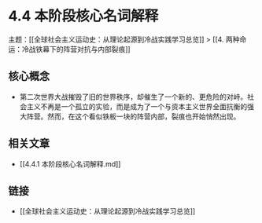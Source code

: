 # 4.4 本阶段核心名词解释

主题：[[全球社会主义运动史：从理论起源到冷战实践学习总览]] > [[4. 两种命运：冷战铁幕下的阵营对抗与内部裂痕]]

## 核心概念

- 第二次世界大战摧毁了旧的世界秩序，却催生了一个新的、更危险的对峙。社会主义不再是一个孤立的实验，而是成为了一个与资本主义世界全面抗衡的强大阵营。然而，在这个看似铁板一块的阵营内部，裂痕也开始悄然出现。

## 相关文章

- [[4.4.1 本阶段核心名词解释.md]]

## 链接

- [[全球社会主义运动史：从理论起源到冷战实践学习总览]]
